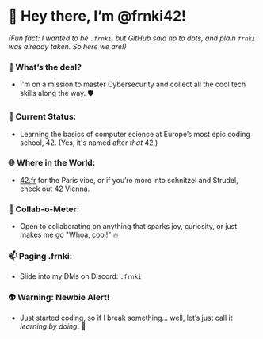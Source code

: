 # 👋 Hey there, I’m @frnki42!

*(Fun fact: I wanted to be `.frnki`, but GitHub said no to dots, and plain `frnki` was already taken. So here we are!)*

### 👀 What’s the deal?
- I'm on a mission to master Cybersecurity and collect all the cool tech skills along the way. 🛡️

### 🌱 Current Status:
- Learning the basics of computer science at Europe’s most epic coding school, 42. (Yes, it's named after *that* 42.)

### 🌐 Where in the World:
- [42.fr](http://www.42.fr) for the Paris vibe, or if you’re more into schnitzel and Strudel, check out [42 Vienna](http://www.42vienna.com).

### 💞️ Collab-o-Meter:
- Open to collaborating on anything that sparks joy, curiosity, or just makes me go "Whoa, cool!" 🔥

### 📫 Paging .frnki:
- Slide into my DMs on Discord: `.frnki`

### 👽 Warning: Newbie Alert!
- Just started coding, so if I break something… well, let’s just call it *learning by doing*. 🚧


<!---
frnki42/frnki42 is a ✨ special ✨ repository because its `README.md` (this file) appears on your GitHub profile.
You can click the Preview link to take a look at your changes.
--->
